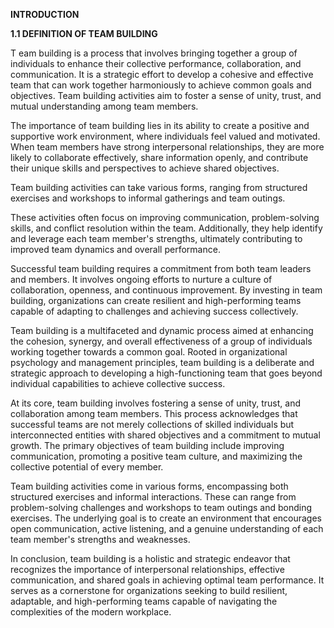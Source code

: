   **INTRODUCTION**
  
**1.1 DEFINITION OF TEAM BUILDING**

T eam building is a process that involves bringing together a group of individuals to enhance their collective performance, collaboration, and communication. It is a strategic effort to develop a cohesive and effective team that can work together harmoniously to achieve common goals and objectives. Team building activities aim to foster a sense of unity, trust, and mutual understanding among team members.

The importance of team building lies in its ability to create a positive and supportive work environment, where individuals feel valued and motivated.
 When team members have strong interpersonal relationships, they are more likely to collaborate effectively, share information openly, and contribute their unique skills and perspectives to achieve shared objectives.

Team building activities can take various forms, ranging from structured exercises and workshops to informal gatherings and team outings. 

These activities often focus on improving communication, problem-solving skills, and conflict resolution within the team. Additionally, they help identify and leverage each team member's strengths, ultimately contributing to improved team dynamics and overall performance.

Successful team building requires a commitment from both team leaders and members. It involves ongoing efforts to nurture a culture of collaboration, openness, and continuous improvement. By investing in team building, organizations can create resilient and high-performing teams capable of adapting to challenges and achieving success collectively.

Team building is a multifaceted and dynamic process aimed at enhancing the cohesion, synergy, and overall effectiveness of a group of individuals working together towards a common goal. Rooted in organizational psychology and management principles, team building is a deliberate and strategic approach to developing a high-functioning team that goes beyond individual capabilities to achieve collective success.

At its core, team building involves fostering a sense of unity, trust, and collaboration among team members. This process acknowledges that successful teams are not merely collections of skilled individuals but interconnected entities with shared objectives and a commitment to mutual growth.
 The primary objectives of team building include improving communication, promoting a positive team culture, and maximizing the collective potential of every member.

Team building activities come in various forms, encompassing both structured exercises and informal interactions. These can range from problem-solving challenges and workshops to team outings and bonding exercises. 
The underlying goal is to create an environment that encourages open communication, active listening, and a genuine understanding of each team member's strengths and weaknesses.


In conclusion, team building is a holistic and strategic endeavor that recognizes the importance of interpersonal relationships, effective communication, and shared goals in achieving optimal team performance. It serves as a cornerstone for organizations seeking to build resilient, adaptable, and high-performing teams capable of navigating the complexities of the modern workplace.
